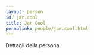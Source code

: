 ```yaml
---
layout: person
id: jar.cool
title: Jar Cool
permalink: people/jar.cool.html
---
```


Dettagli della persona
